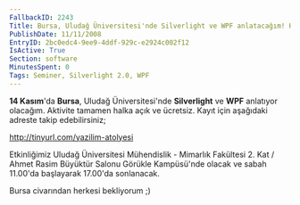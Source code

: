 ```yaml
---
FallbackID: 2243
Title: Bursa, Uludağ Üniversitesi'nde Silverlight ve WPF anlatacağım! Herkes davetli!
PublishDate: 11/11/2008
EntryID: 2bc0edc4-9ee9-4ddf-929c-e2924c002f12
IsActive: True
Section: software
MinutesSpent: 0
Tags: Seminer, Silverlight 2.0, WPF
---
```

**14 Kasım**'da **Bursa**, Uludağ Üniversitesi'nde **Silverlight** ve
**WPF** anlatıyor olacağım. Aktivite tamamen halka açık ve ücretsiz.
Kayıt için aşağıdaki adreste takip edebilirsiniz;

<http://tinyurl.com/yazilim-atolyesi>

Etkinliğimiz Uludağ Üniversitesi Mühendislik - Mimarlık Fakültesi 2. Kat
/ Ahmet Rasim Büyüktür Salonu Görükle Kampüsü'nde olacak ve sabah
11.00'da başlayarak 17.00'da sonlanacak.

Bursa civarından herkesi bekliyorum ;)


